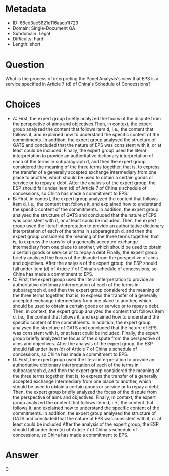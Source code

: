 # Metadata

- ID: 66ed3ae5821e116aacb1f729
- Domain: Single-Document QA
- Subdomain: Legal
- Difficulty: hard
- Length: short

# Question

What is the process of interpreting the Panel Analysis's view that EPS is a service specified in Article 7 (d) of China's Schedule of Concessions?

# Choices

- A: First, the expert group briefly analyzed the focus of the dispute from the perspective of aims and objectives.Then, in context, the expert group analyzed the content that follows item d, i.e., the content that follows it, and explained how to understand the specific content of the commitments. In addition, the expert group analysed the structure of GATS and concluded that the nature of EPS was consistent with it, or at least could be included. Finally, the expert group used the literal interpretation to provide an authoritative dictionary interpretation of each of the terms in subparagraph d, and then the expert group considered the meaning of the three terms together, that is, to express the transfer of a generally accepted exchange intermediary from one place to another, which should be used to obtain a certain goods or service or to repay a debt.  After the analysis of the expert group, the ESP should fall under item (d) of Article 7 of China's schedule of concessions, so China has made a commitment to EPS.
- B: First, in context, the expert group analyzed the content that follows item d, i.e., the content that follows it, and explained how to understand the specific content of the commitments. In addition, the expert group analysed the structure of GATS and concluded that the nature of EPS was consistent with it, or at least could be included.  Then,  the expert group used the literal interpretation to provide an authoritative dictionary interpretation of each of the terms in subparagraph d, and then the expert group considered the meaning of the three terms together, that is, to express the transfer of a generally accepted exchange intermediary from one place to another, which should be used to obtain a certain goods or service or to repay a debt.Finally, the expert group briefly analyzed the focus of the dispute from the perspective of aims and objectives. After the analysis of the expert group, the ESP should fall under item (d) of Article 7 of China's schedule of concessions, so China has made a commitment to EPS.
- C: First, the expert group used the literal interpretation to provide an authoritative dictionary interpretation of each of the terms in subparagraph d, and then the expert group considered the meaning of the three terms together, that is, to express the transfer of a generally accepted exchange intermediary from one place to another, which should be used to obtain a certain goods or service or to repay a debt. Then, in context, the expert group analyzed the content that follows item d, i.e., the content that follows it, and explained how to understand the specific content of the commitments. In addition, the expert group analysed the structure of GATS and concluded that the nature of EPS was consistent with it, or at least could be included. Finally, the expert group briefly analyzed the focus of the dispute from the perspective of aims and objectives. After the analysis of the expert group, the ESP should fall under item (d) of Article 7 of China's schedule of concessions, so China has made a commitment to EPS.
- D: First, the expert group used the literal interpretation to provide an authoritative dictionary interpretation of each of the terms in subparagraph d, and then the expert group considered the meaning of the three terms together, that is, to express the transfer of a generally accepted exchange intermediary from one place to another, which should be used to obtain a certain goods or service or to repay a debt. Then, the expert group briefly analyzed the focus of the dispute from the perspective of aims and objectives. Finally,  in context, the expert group analyzed the content that follows item d, i.e., the content that follows it, and explained how to understand the specific content of the commitments. In addition, the expert group analysed the structure of GATS and concluded that the nature of EPS was consistent with it, or at least could be included.After the analysis of the expert group, the ESP should fall under item (d) of Article 7 of China's schedule of concessions, so China has made a commitment to EPS.

# Answer

C
